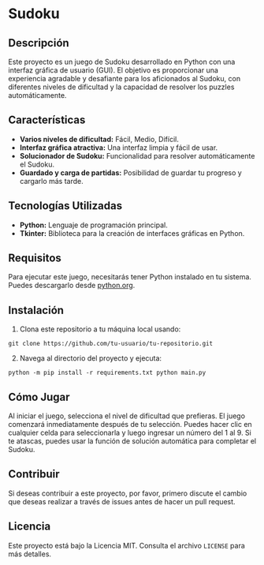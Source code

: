 # Sudoku
## Descripción
Este proyecto es un juego de Sudoku desarrollado en Python con una interfaz gráfica de usuario (GUI). El objetivo es proporcionar una experiencia agradable y desafiante para los aficionados al Sudoku, con diferentes niveles de dificultad y la capacidad de resolver los puzzles automáticamente.

## Características
- **Varios niveles de dificultad:** Fácil, Medio, Difícil.
- **Interfaz gráfica atractiva:** Una interfaz limpia y fácil de usar.
- **Solucionador de Sudoku:** Funcionalidad para resolver automáticamente el Sudoku.
- **Guardado y carga de partidas:** Posibilidad de guardar tu progreso y cargarlo más tarde.

## Tecnologías Utilizadas
- **Python:** Lenguaje de programación principal.
- **Tkinter:** Biblioteca para la creación de interfaces gráficas en Python.

## Requisitos
Para ejecutar este juego, necesitarás tener Python instalado en tu sistema. Puedes descargarlo desde [python.org](https://www.python.org/downloads/).

## Instalación
1. Clona este repositorio a tu máquina local usando:
```
git clone https://github.com/tu-usuario/tu-repositorio.git
```

2. Navega al directorio del proyecto y ejecuta:
```
python -m pip install -r requirements.txt python main.py
```

## Cómo Jugar
Al iniciar el juego, selecciona el nivel de dificultad que prefieras. El juego comenzará inmediatamente después de tu selección. Puedes hacer clic en cualquier celda para seleccionarla y luego ingresar un número del 1 al 9. Si te atascas, puedes usar la función de solución automática para completar el Sudoku.

## Contribuir
Si deseas contribuir a este proyecto, por favor, primero discute el cambio que deseas realizar a través de issues antes de hacer un pull request.

## Licencia
Este proyecto está bajo la Licencia MIT. Consulta el archivo `LICENSE` para más detalles.